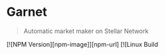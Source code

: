 # Garnet
> Automatic market maker on Stellar Network

[![NPM Version][npm-image]][npm-url]
[![Linux Build